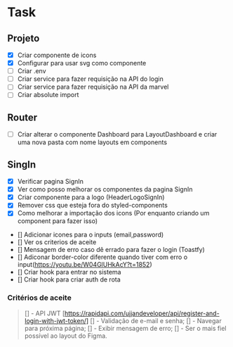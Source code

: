 # Task

## Projeto

- [x] Criar componente de icons
- [x] Configurar para usar svg como componente
- [ ] Criar .env
- [ ] Criar service para fazer requisição na API do login
- [ ] Criar service para fazer requisição na API da marvel
- [ ] Criar absolute import

## Router

- [ ] Criar alterar o componente Dashboard para LayoutDashboard e criar uma nova pasta com nome layouts em components

## SingIn

- [x] Verificar pagina SignIn
- [x] Ver como posso melhorar os componentes da pagina SignIn
- [x] Criar componente para a logo (HeaderLogoSignIn)
- [x] Remover css que esteja fora do styled-components
- [x] Como melhorar a importação dos icons (Por enquanto criando um component para fazer isso)
- [] Adicionar icones para o inputs (email,password)
- [] Ver os criterios de aceite
- [] Mensagem de erro caso dê errado para fazer o login (Toastfy)
- [] Adiconar border-color diferente quando tiver com erro o input(https://youtu.be/W04GlUHkAcY?t=1852)
- [] Criar hook para entrar no sistema
- [] Criar hook para criar auth de rota

### Critérios de aceite

> [] - API JWT [https://rapidapi.com/ujjandeveloper/api/register-and-login-with-jwt-token/]
> [] - Validação de e-mail e senha;
> [] - Navegar para próxima página;
> [] - Exibir mensagem de erro;
> [] - Ser o mais fiel possível ao layout do Figma.
